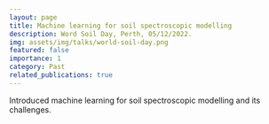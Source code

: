 ```yaml
---
layout: page
title: Machine learning for soil spectroscopic modelling
description: Word Soil Day, Perth, 05/12/2022.
img: assets/img/talks/world-soil-day.png
featured: false
importance: 1
category: Past
related_publications: true
---
```


Introduced machine learning for soil spectroscopic modelling and its challenges.
